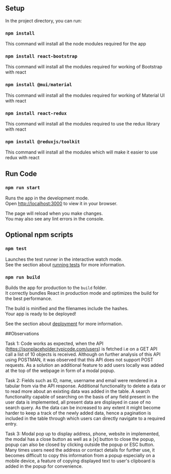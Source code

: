 ## Setup

In the project directory, you can run:

### `npm install`
This command will install all the node modules required for the app

### `npm install react-bootstrap`
This command will install all the modules required for working of Bootstrap with react

### `npm install @mui/material`
This command will install all the modules required for working of Material UI with react

### `npm install react-redux`
This command will install all the modules required to use the redux library with react

### `npm install @reduxjs/toolkit`
This command will install all the modules which will make it easier to use redux with react

## Run Code
### `npm run start`

Runs the app in the development mode.\
Open [http://localhost:3000](http://localhost:3000) to view it in your browser.

The page will reload when you make changes.\
You may also see any lint errors in the console.

## Optional npm scripts
### `npm test`

Launches the test runner in the interactive watch mode.\
See the section about [running tests](https://facebook.github.io/create-react-app/docs/running-tests) for more information.

### `npm run build`

Builds the app for production to the `build` folder.\
It correctly bundles React in production mode and optimizes the build for the best performance.

The build is minified and the filenames include the hashes.\
Your app is ready to be deployed!

See the section about [deployment](https://facebook.github.io/create-react-app/docs/deployment) for more information.

##Observations

Task 1:
Code works as expected, when the API (https://jsonplaceholder.typicode.com/users) is fetched i.e on a GET API call a list of 10 objects is received. Although on further analysis of this API using POSTMAN, it was observed that this API does not support POST requests. As a solution an additional feature to add users locally was added at the top of the webpage in form of a modal popup.

Task 2:
Fields such as ID, name, username and email were rendered in a tabular from via the API response. Additional functionality to delete a data or to read more about an exixting data was added in the table. A search functionality capable of searching on the basis of any field present in the user data is implemented, all present data are displayed in case of no search query. As the data can be increased to any extent it might become harder to keep a track of the newly added data, hence a pagination is included in the table through which users can directly navigate to a required entry.

Task 3:
Modal pop up to display address, phone, website in implemented, the modal has a close button as well as a [x] button to close the popup, popup can also be closed by clicking outside the popup or ESC button. Many times users need the address or contact details for further use, it becomes difficult to copy this information from a popup especially on a mobile device, a feature of copying displayed text to user's clipboard is added in the popup for convenience.
